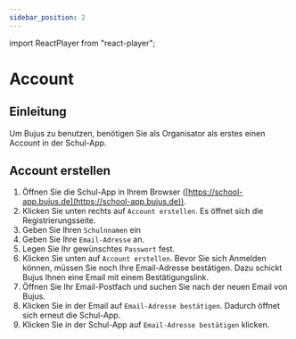 ```yaml
---
sidebar_position: 2
---
```


import ReactPlayer from "react-player";

# Account

<!--

<div className="video__wrapper">
  <ReactPlayer
    className="video__player"
    controls
    config={{
      file: {
        attributes: {
          poster:
            "https://uploads-ssl.webflow.com/60cb8d6c93a6a6dfa3b7f245/ 64345e1514a8f53d8aad199e_school-instructions-video-thumbnail.jpg",
        },
      },
    }}
    height="100%"
    url="https://storage.googleapis.com/files.school-app.bujus.de/          school-instructions-v2-compressed.mp4"
    width="100%"
  />
</div>
­{" "} -->

## Einleitung

Um Bujus zu benutzen, benötigen Sie als Organisator als erstes einen Account in der Schul-App.

## Account erstellen

1. Öffnen Sie die Schul-App in Ihrem Browser ([https://school-app.bujus.de](https://school-app.bujus.de)).
2. Klicken Sie unten rechts auf `Account erstellen`. Es öffnet sich die Registrierungsseite.
3. Geben Sie Ihren `Schulnnamen` ein
4. Geben Sie Ihre `Email-Adresse` an.
5. Legen Sie Ihr gewünschtes `Passwort` fest.
6. Klicken Sie unten auf `Account erstellen`. Bevor Sie sich Anmelden können, müssen Sie noch Ihre Email-Adresse bestätigen. Dazu schickt Bujus Ihnen eine Email mit einem Bestätigungslink.
7. Öffnen Sie Ihr Email-Postfach und suchen Sie nach der neuen Email von Bujus.
8. Klicken Sie in der Email auf `Email-Adresse bestätigen`. Dadurch öffnet sich erneut die Schul-App.
9. Klicken Sie in der Schul-App auf `Email-Adresse bestätigen` klicken.

<!-- ## Anmelden

TODO

## Abmelden

TODO

## Passwort vergessen

TODO

## Email-Adresse ändern

TODO

## Account löschen

TODO -->
